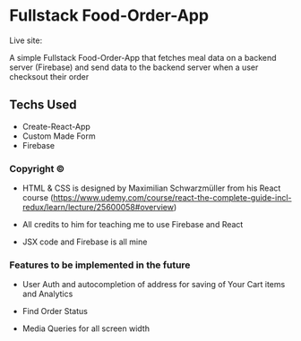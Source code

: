 # Fullstack Food-Order-App

Live site:

A simple Fullstack Food-Order-App that fetches meal data on a backend server (Firebase) and send data to the backend server when a user checksout their order

## Techs Used

- Create-React-App
- Custom Made Form
- Firebase

### Copyright ©

- HTML & CSS is designed by Maximilian Schwarzmüller from his React course (https://www.udemy.com/course/react-the-complete-guide-incl-redux/learn/lecture/25600058#overview)

- All credits to him for teaching me to use Firebase and React
- JSX code and Firebase is all mine

### Features to be implemented in the future

- User Auth and autocompletion of address for saving of Your Cart items and Analytics

- Find Order Status

- Media Queries for all screen width
